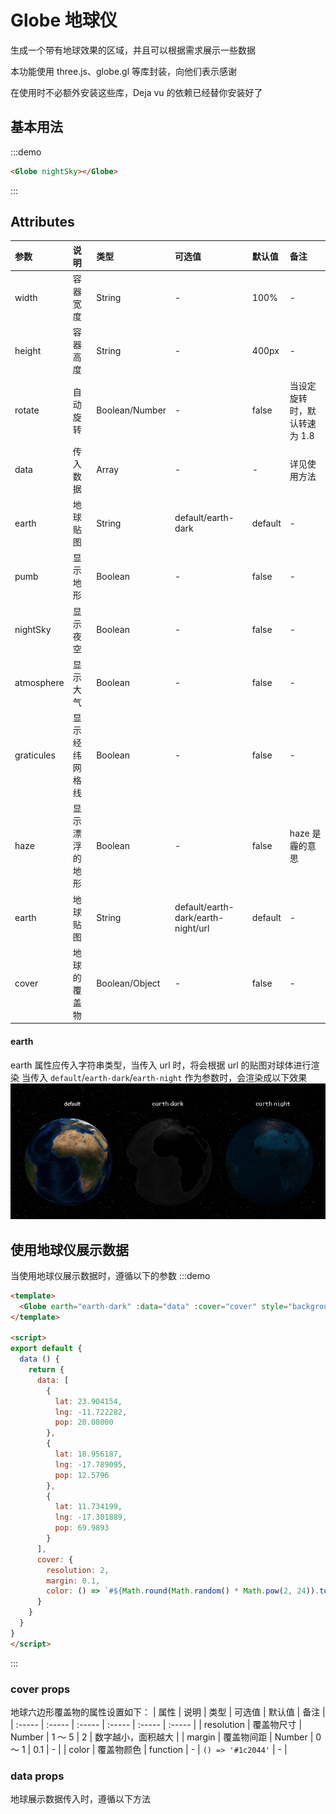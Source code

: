 # Globe 地球仪

生成一个带有地球效果的区域，并且可以根据需求展示一些数据

本功能使用 three.js、globe.gl 等库封装，向他们表示感谢

在使用时不必额外安装这些库，Deja vu 的依赖已经替你安装好了

## 基本用法
:::demo
```html
<Globe nightSky></Globe>
```
:::


## Attributes
| 参数 | 说明 | 类型 | 可选值 | 默认值 | 备注 |
| :----- | :----- | :----- | :----- | :----- | :----- |
| width | 容器宽度 | String | - | 100% | - |
| height | 容器高度 | String | - | 400px | - |
| rotate | 自动旋转 | Boolean/Number | - | false | 当设定旋转时，默认转速为 1.8 |
| data | 传入数据 | Array | - | - | 详见使用方法 |
| earth | 地球贴图 | String | default/earth-dark | default | - |
| pumb | 显示地形 | Boolean | - | false | - |
| nightSky | 显示夜空 | Boolean | - | false | - |
| atmosphere | 显示大气 | Boolean | - | false | - |
| graticules | 显示经纬网格线 | Boolean | - | false | - |
| haze | 显示漂浮的地形 | Boolean | - | false | haze 是霾的意思 |
| earth | 地球贴图 | String | default/earth-dark/earth-night/url | default | - |
| cover | 地球的覆盖物 | Boolean/Object | - | false | - |

#### earth
earth 属性应传入字符串类型，当传入 url 时，将会根据 url 的贴图对球体进行渲染
当传入 `default`/`earth-dark`/`earth-night` 作为参数时，会渲染成以下效果
![earth demo](../assets/images/earth-demo.jpg)


## 使用地球仪展示数据
当使用地球仪展示数据时，遵循以下的参数
:::demo
```html
<template>
  <Globe earth="earth-dark" :data="data" :cover="cover" style="background: #000000"></Globe>
</template>

<script>
export default {
  data () {
    return {
      data: [
        {
          lat: 23.904154,
          lng: -11.722282,
          pop: 20.08000
        },
        {
          lat: 18.956187,
          lng: -17.789095,
          pop: 12.5796
        },
        {
          lat: 11.734199,
          lng: -17.301889,
          pop: 69.9893
        }
      ],
      cover: {
        resolution: 2,
        margin: 0.1,
        color: () => `#${Math.round(Math.random() * Math.pow(2, 24)).toString(16).padStart(6, '0')}`
      }
    }
  }
}
</script>
```
:::


### cover props
地球六边形覆盖物的属性设置如下：
| 属性 | 说明 | 类型 | 可选值 | 默认值 | 备注 |
| :----- | :----- | :----- | :----- | :----- | :----- |
| resolution | 覆盖物尺寸 | Number | 1 ～ 5 | 2 | 数字越小，面积越大 |
| margin | 覆盖物间距 | Number | 0 ～ 1 | 0.1 | - |
| color | 覆盖物颜色 | function | - | `() => '#1c2044'` | - |

### data props
地球展示数据传入时，遵循以下方法
<!-- 地球六边形覆盖物的属性设置如下：
| 属性 | 说明 | 类型 | 可选值 | 默认值 | 备注 |
| :----- | :----- | :----- | :----- | :----- | :----- |
| resolution | 覆盖物尺寸 | Number | 1 ～ 5 | 2 | 数字越小，面积越大 |
| margin | 覆盖物间距 | Number | 0 ～ 1 | 0.1 | - |
| color | 覆盖物颜色 | function | - | `() => '#1c2044'` | - | -->
